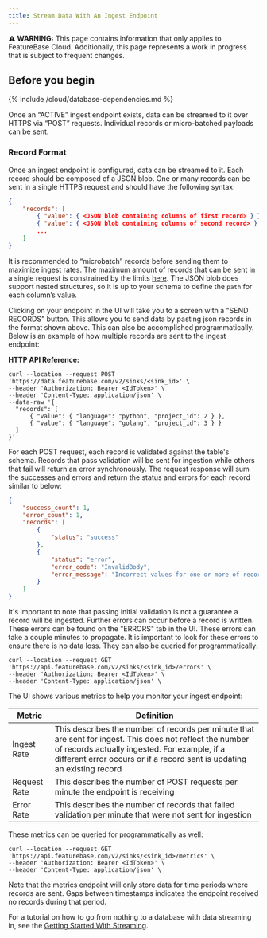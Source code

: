 ```yaml
---
title: Stream Data With An Ingest Endpoint
---
```


**⚠ WARNING:** This page contains information that only applies to FeatureBase Cloud. Additionally, this page represents a work in progress that is subject to frequent changes.

## Before you begin

{% include /cloud/database-dependencies.md %}

Once an “ACTIVE” ingest endpoint exists, data can be streamed to it over HTTPS via “POST” requests. Individual records or micro-batched payloads can be sent.

### Record Format

Once an ingest endpoint is configured, data can be streamed to it. Each record should be composed of a JSON blob. One or many records can be sent in a single HTTPS request and should have the following syntax:

```json
{
    "records": [
        { "value": { <JSON blob containing columns of first record> } },
        { "value": { <JSON blob containing columns of second record> } },
        ...
    ]
}
```

It is recommended to “microbatch” records before sending them to maximize ingest rates. The maximum amount of records that can be sent in a single request is constrained by the limits [here](/cloud/cloud-data-ingestion/streaming-https-endpoint/cloud-streaming-overview). The JSON blob does support nested structures, so it is up to your schema to define the `path` for each column’s value.

Clicking on your endpoint in the UI will take you to a screen with a "SEND RECORDS" button. This allows you to send data by pasting json records in the format shown above. This can also be accomplished programmatically. Below is an example of how multiple records are sent to the ingest endpoint:


**HTTP API Reference:**
```shell
curl --location --request POST 'https://data.featurebase.com/v2/sinks/<sink_id>' \
--header 'Authorization: Bearer <IdToken>' \
--header 'Content-Type: application/json' \
--data-raw '{
  "records": [
      { "value": { "language": "python", "project_id": 2 } },
      { "value": { "language": "golang", "project_id": 3 } }
  ]
}'
```

For each POST request, each record is validated against the table's schema. Records that pass validation will be sent for ingestion while others that fail will return an error synchronously. The request response will sum the successes and errors and return the status and errors for each record similar to below:

```json
{
    "success_count": 1,
    "error_count": 1,
    "records": [
        {
            "status": "success"
        },
        {
            "status": "error",
            "error_code": "InvalidBody",
            "error_message": "Incorrect values for one or more of record fields"
        }
    ]
}
```

It's important to note that passing initial validation is not a guarantee a record will be ingested. Further errors can occur before a record is written. These errors can be found on the "ERRORS" tab in the UI. These errors can take a couple minutes to propagate. It is important to look for these errors to ensure there is no data loss. They can also be queried for programmatically:

```shell
curl --location --request GET 'https://api.featurebase.com/v2/sinks/<sink_id>/errors' \
--header 'Authorization: Bearer <IdToken>' \
--header 'Content-Type: application/json' \
```

The UI shows various metrics to help you monitor your ingest endpoint:

|Metric | Definition  |
| --- | ----------- |
|Ingest Rate   |  This describes the number of records per minute that are sent for ingest. This does not reflect the number of records actually ingested. For example, if a different error occurs or if a record sent is updating an existing record |
|Request Rate   |  This describes the number of POST requests per minute the endpoint is receiving |
|Error Rate     | This describes the number of records that failed validation per minute that were not sent for ingestion|

These metrics can be queried for programmatically as well:

```shell
curl --location --request GET 'https://api.featurebase.com/v2/sinks/<sink_id>/metrics' \
--header 'Authorization: Bearer <IdToken>' \
--header 'Content-Type: application/json' \
```

Note that the metrics endpoint will only store data for time periods where records are sent. Gaps between timestamps indicates the endpoint received no records during that period.

For a tutorial on how to go from nothing to a database with data streaming in, see the [Getting Started With Streaming](/cloud/cloud-data-ingestion/streaming-https-endpoint/cloud-streaming-quickstart).
